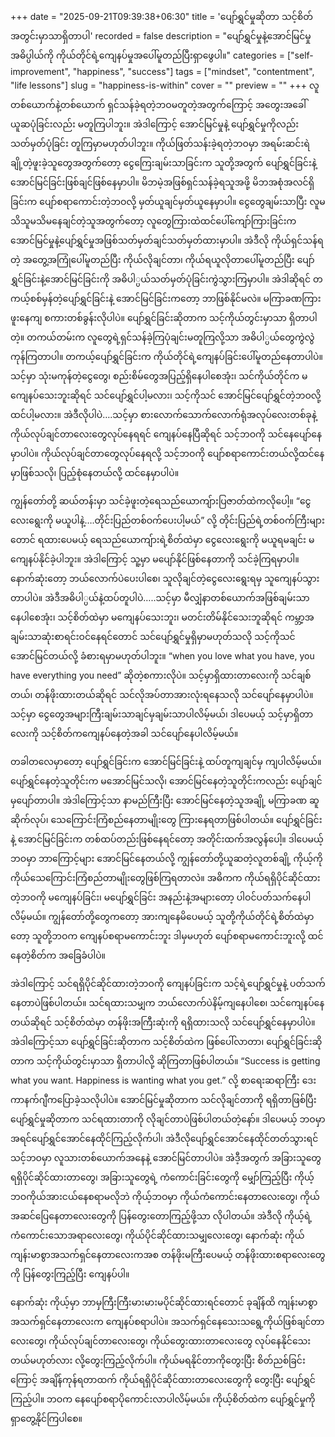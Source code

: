 +++
date = "2025-09-21T09:39:38+06:30"
title = 'ပျော်ရွှင်မှုဆိုတာ သင့်စိတ်အတွင်းမှာသာရှိတာပါ'
recorded = false
description = "ပျော်ရွှင်မှုနဲ့အောင်မြင်မှုအဓိပ္ပါယ်ကို ကိုယ်တိုင်ရဲ့ကျေနပ်မှုအပေါ်မူတည်ပြီးရှာဖွေပါ။"
categories = ["self-improvement", "happiness", "success"]
tags = ["mindset", "contentment", "life lessons"]
slug = "happiness-is-within"
cover = ""
preview = ""
+++
လူတစ်ယောက်နဲ့တစ်ယောက် ရှင်သန်ခဲ့ရတဲ့ဘဝမတူတဲ့အတွက်ကြောင့် အတွေးအခေါ်ယူဆပုံခြင်းလည်း မတူကြပါဘူး။ အဲဒါကြောင့် အောင်မြင်မှုနဲ့ ပျော်ရွှင်မှုကိုလည်း သတ်မှတ်ပုံခြင်း တူကြမှာမဟုတ်ပါဘူး။ ကိုယ်ဖြတ်သန်းခဲ့ရတဲ့ဘဝမှာ အရမ်းဆင်းရဲချို့တဲ့ဖူးခဲ့သူတွေအတွက်တော့ ငွေကြေးချမ်းသာခြင်းက သူတို့အတွက် ပျော်ရွှင်ခြင်းနဲ့အောင်မြင်ခြင်းဖြစ်ချင်ဖြစ်နေမှာပါ။ မိဘမဲ့အဖြစ်ရှင်သန်ခဲ့ရသူအဖို့ မိဘအစုံအလင်ရှိခြင်းက ပျော်စရာကောင်းတဲ့ဘဝလို့ မှတ်ယူချင်မှတ်ယူနေမှာပါ။ ငွေတွေချမ်းသာပြီး လူမသိသူမသိမနေချင်တဲ့သူအတွက်တော့ လူတွေကြားထဲထင်ပေါ်ကျော်ကြားခြင်းက အောင်မြင်မှုနဲ့ပျော်ရွှင်မှုအဖြစ်သတ်မှတ်ချင်သတ်မှတ်ထားမှာပါ။
အဲဒီလို ကိုယ်ရှင်သန်ရတဲ့ အတွေ့အကြုံပေါ်မူတည်ပြီး ကိုယ်လိုချင်တာ၊ ကိုယ်ရယူလိုတာပေါ်မူတည်ပြီး ပျော်ရွှင်ခြင်းနဲ့အောင်မြင်ခြင်းကို အဓိပါ္ပယ်သတ်မှတ်ပုံခြင်းကွဲသွားကြမှာပါ။ အဲဒါဆိုရင် တကယ့်စစ်မှန်တဲ့ပျော်ရွှင်ခြင်းနဲ့ အောင်မြင်ခြင်းကတော့ ဘာဖြစ်နိုင်မလဲ။
မကြာခဏကြားဖူးနေကျ စကားတစ်ခွန်းလိုပါပဲ။ ပျော်ရွှင်ခြင်းဆိုတာက သင့်ကိုယ်တွင်းမှာသာ ရှိတာပါတဲ့။ တကယ်တမ်းက လူတွေရဲ့ရှင်သန်ခဲ့ကြပုံချင်းမတူကြလို့သာ အဓိပါ္ပယ်တွေကွဲလွဲကုန်ကြတာပါ။ တကယ့်ပျော်ရွှင်ခြင်းက ကိုယ်တိုင်ရဲ့ကျေနပ်ခြင်းပေါ်မူတည်နေတာပါပဲ။ သင့်မှာ သုံးမကုန်တဲ့ငွေတွေ၊ စည်းစိမ်တွေအပြည့်ရှိနေပါစေအုံး၊ သင်ကိုယ်တိုင်က မကျေနပ်သေးဘူးဆိုရင် သင်ပျော်ရွှင်ပါ့မလား၊ သင့်ကိုသင် အောင်မြင်ပျော်ရွှင်တဲ့ဘဝလို့ ထင်ပါ့မလား။ အဲဒီလိုပါပဲ….သင့်မှာ စားလောက်သောက်လောက်ရုံအလုပ်လေးတစ်ခုနဲ့ ကိုယ်လုပ်ချင်တာလေးတွေလုပ်နေရရင် ကျေနပ်နေပြီဆိုရင် သင့်ဘဝကို သင်နေပျော်နေမှာပါပဲ။ ကိုယ်လုပ်ချင်တာတွေလုပ်နေရလို့ သင့်ဘဝကို ပျော်စရာကောင်းတယ်လို့ထင်နေမှာဖြစ်သလို၊ ပြည့်စုံနေတယ်လို့ ထင်နေမှာပါပဲ။

ကျွန်တော်တို့ ဆယ်တန်းမှာ သင်ခဲ့ဖူးတဲ့ရေသည်ယောကျ်ားပြဇာတ်ထဲကလိုပေါ့။ “ငွေလေးရွေးကို မယူပါနဲ့….တိုင်းပြည်တစ်ဝက်ပေးပါ့မယ်” လို့ တိုင်းပြည်ရဲ့တစ်ဝက်ကြီးများတောင် ရထားပေမယ့် ရေသည်ယောကျ်ားရဲ့စိတ်ထဲမှာ ငွေလေးရွေးကို မယူရမချင်း မကျေနပ်နိုင်ခဲ့ပါဘူး။ အဲဒါကြောင့် သူ့မှာ မပျော်နိုင်ဖြစ်နေတာကို သင်ခဲ့ကြရမှာပါ။ နောက်ဆုံးတော့ ဘယ်လောက်ပဲပေးပါစေ၊ သူလိုချင်တဲ့ငွေလေးရွေးရမှ သူကျေနပ်သွားတာပါပဲ။ အဲဒီအဓိပါ္ပယ်နဲ့ထပ်တူပါပဲ…..သင့်မှာ မီလျှံနာတစ်ယောက်အဖြစ်ချမ်းသာနေပါစေအုံး၊ သင့်စိတ်ထဲမှာ မကျေနပ်သေးဘူး၊ မတင်းတိမ်နိုင်သေးဘူဆိုရင် ကမ္ဘာ့အချမ်းသာဆုံးစာရင်းဝင်နေရင်တောင် သင်ပျော်ရွှင်မှုရှိမှာမဟုတ်သလို သင့်ကိုသင်အောင်မြင်တယ်လို့ ခံစားရမှာမဟုတ်ပါဘူး။ “when you love what you have, you have everything you need” ဆိုတဲ့စကားလိုပဲ။ သင့်မှာရှိထားတာလေးကို သင်ချစ်တယ်၊ တန်ဖိုးထားတယ်ဆိုရင် သင်လိုအပ်တာအားလုံးရနေသလို သင်ပျော်နေမှာပါပဲ။ သင့်မှာ ငွေတွေအများကြီးချမ်းသာချင်မှချမ်းသာပါလိမ့်မယ်၊ ဒါပေမယ့် သင့်မှာရှိတာလေးကို သင့်စိတ်ကကျေနပ်နေတဲ့အခါ သင်ပျော်နေပါလိမ့်မယ်။

တခါတလေမှာတော့ ပျော်ရွှင်ခြင်းက အောင်မြင်ခြင်းနဲ့ ထပ်တူကျချင်မှ ကျပါလိမ့်မယ်။ ပျော်ရွှင်နေတဲ့သူတိုင်းက မအောင်မြင်သလို၊ အောင်မြင်နေတဲ့သူတိုင်းကလည်း ပျော်ချင်မှပျော်တာပါ။ အဲဒါကြောင့်သာ နာမည်ကြီးပြီး အောင်မြင်နေတဲ့သူအချို့ မကြာခဏ ဆူဆိုက်လုပ်၊ သေကြောင်းကြံစည်နေတာမျိုးတွေ ကြားနေရတာဖြစ်ပါတယ်။ ပျော်ရွှင်ခြင်းနဲ့ အောင်မြင်ခြင်းက တစ်ထပ်တည်းဖြစ်နေရင်တော့ အတိုင်းထက်အလွန်ပေါ့။
ဒါပေမယ့် ဘဝမှာ ဘာကြောင့်များ အောင်မြင်နေတယ်လို့ ကျွန်တော်တို့ယူဆတဲ့လူတစ်ချို့ ကိုယ့်ကိုကိုယ်သေကြောင်းကြံစည်တာမျိုးတွေဖြစ်ကြရတာလဲ။ အဓိကက ကိုယ်ရရှိပိုင်ဆိုင်ထားတဲ့ဘဝကို မကျေနပ်ခြင်း၊ မပျော်ရွှင်ခြင်း အနည်းနဲ့အများတော့ ပါဝင်ပတ်သက်နေပါလိမ့်မယ်။ ကျွန်တော်တို့တွေကတော့ အားကျနေမိပေမယ့် သူတို့ကိုယ်တိုင်ရဲ့စိတ်ထဲမှာတော့ သူတို့ဘဝက ကျေနပ်စရာမကောင်းဘူး ဒါမှမဟုတ် ပျော်စရာမကောင်းဘူးလို့ ထင်နေတဲ့စိတ်က အခြေခံပါပဲ။

အဲဒါကြောင့် သင်ရရှိပိုင်ဆိုင်ထားတဲ့ဘဝကို ကျေနပ်ခြင်းက သင့်ရဲ့ပျော်ရွှင်မှုနဲ့ ပတ်သက်နေတာပဲဖြစ်ပါတယ်။ သင်ရထားသမျှက ဘယ်လောက်ပဲနိမ့်ကျနေပါစေ၊ သင်ကျေနပ်နေတယ်ဆိုရင် သင့်စိတ်ထဲမှာ တန်ဖိုးအကြီးဆုံးကို ရရှိထားသလို သင်ပျော်ရွှင်နေမှာပါပဲ။ အဲဒါကြောင့်သာ ပျော်ရွှင်ခြင်းဆိုတာက သင့်စိတ်ထဲက ဖြစ်ပေါ်လာတာ၊ ပျော်ရွှင်ခြင်းဆိုတာက သင့်ကိုယ်တွင်းမှာသာ ရှိတာပါလို့ ဆိုကြတာဖြစ်ပါတယ်။ “Success is getting what you want. Happiness is wanting what you get.” လို့ စာရေးဆရာကြီး ဒေးကာနက်ဂျီကပြောခဲ့သလိုပါပဲ။ အောင်မြင်မှုဆိုတာက သင်လိုချင်တာကို ရရှိတာဖြစ်ပြီး ပျော်ရွှင်မှုဆိုတာက သင်ရထားတာကို လိုချင်တာပဲဖြစ်ပါတယ်တဲ့နော်။ ဒါပေမယ့် ဘဝမှာ အရင်ပျော်ရွှင်အောင်နေထိုင်ကြည့်လိုက်ပါ၊ အဲဒီလိုပျော်ရွှင်အောင်နေထိုင်တတ်သွားရင် သင့်ဘဝမှာ လူသားတစ်ယောက်အနေနဲ့ အောင်မြင်တာပါပဲ။
အဲဒီ့အတွက် အခြားသူတွေရရှိပိုင်ဆိုင်ထားတာတွေ၊ အခြားသူတွေရဲ့ ကံကောင်းခြင်းတွေကို မျှော်ကြည့်ပြီး ကိုယ့်ဘဝကိုယ်အားငယ်နေစရာမလိုဘဲ ကိုယ့်ဘဝမှာ ကိုယ်ကံကောင်းနေတာလေးတွေ၊ ကိုယ်အဆင်ပြေနေတာလေးတွေကို ပြန်တွေးတောကြည့်ဖို့သာ လိုပါတယ်။ အဲဒီလို ကိုယ့်ရဲ့ကံကောင်းသောအရာလေးတွေ၊ ကိုယ်ပိုင်ဆိုင်ထားသမျှလေးတွေ၊ နောက်ဆုံး ကိုယ်ကျန်းမာစွာအသက်ရှင်နေတာလေးကအစ တန်ဖိုးမကြီးပေမယ့် တန်ဖိုးထားစရာလေးတွေကို ပြန်တွေးကြည့်ပြီး ကျေနပ်ပါ။

နောက်ဆုံး ကိုယ့်မှာ ဘာမှကြီးကြီးမားမားမပိုင်ဆိုင်ထားရင်တောင် ခုချိန်ထိ ကျန်းမာစွာအသက်ရှင်နေတာလေးက ကျေနပ်စရာပါပဲ။ အသက်ရှင်နေသေးသရွေ့ကိုယ်ဖြစ်ချင်တာလေးတွေ၊ ကိုယ်လုပ်ချင်တာလေးတွေ၊ ကိုယ်တွေးထားတာလေးတွေ လုပ်နေနိုင်သေးတယ်မဟုတ်လား လို့တွေးကြည့်လိုက်ပါ။
ကိုယ်မရနိုင်တာကိုတွေးပြီး စိတ်ညစ်ခြင်းကြောင့် အချိန်ကုန်ရတာထက် ကိုယ်ရရှိပိုင်ဆိုင်ထားတာလေးတွေကို တွေးပြီး ပျော်ရွှင်ကြည့်ပါ။ ဘဝက နေပျော်စရာပိုကောင်းလာပါလိမ့်မယ်။ ကိုယ့်စိတ်ထဲက ပျော်ရွှင်မှုကို ရှာတွေ့နိုင်ကြပါစေ။